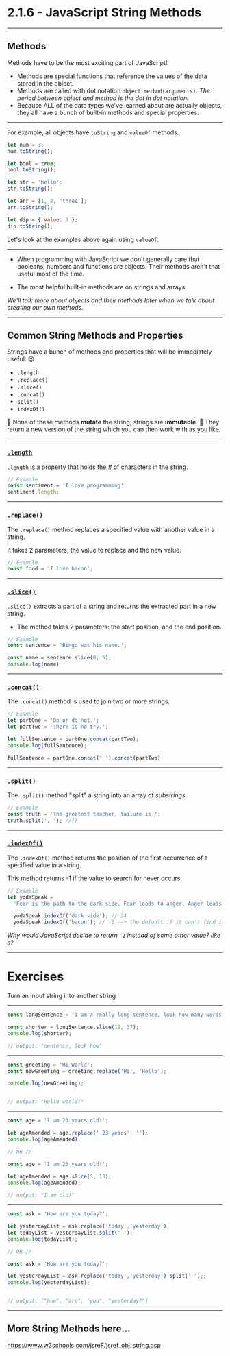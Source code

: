 # 2.1.6 - JavaScript String Methods

---

## Methods

Methods have to be the most exciting part of JavaScript!

- Methods are special functions that reference the values of the data stored in the object.
- Methods are called with dot notation `object.method(arguments)`. _The period between object and method is the dot in dot notation._
- Because ALL of the data types we've learned about are actually objects, they all have a bunch of built-in methods and special properties.

---

For example, all objects have `toString` and `valueOf` methods.

```js
let num = 3;
num.toString();

let bool = true;
bool.toString();

let str = 'hello';
str.toString();

let arr = [1, 2, 'three'];
arr.toString();

let dip = { value: 3 };
dip.toString();
```

Let's look at the examples above again using `valueOf`.

---

- When programming with JavaScript we don't generally care that booleans, numbers and functions are objects. Their methods aren't that useful most of the time.

- The most helpful built-in methods are on strings and arrays.

_We'll talk more about objects and their methods later when we talk about creating our own methods._

---

## Common String Methods and Properties

Strings have a bunch of methods and properties that will be immediately useful. 😉

- `.length`
- `.replace()`
- `.slice()`
- `.concat()`
- `split()`
- `indexOf()`

📝 None of these methods **mutate** the string; strings are **immutable**.
📝 They return a new version of the string which you can then work with as you like.

---

### [`.length`](https://www.w3schools.com/jsreF/jsref_length_string.asp)

`.length` is a property that holds the # of characters in the string.

```js
// Example
const sentiment = 'I love programming';
sentiment.length;
```

---

### [`.replace()`](https://www.w3schools.com/jsreF/jsref_replace.asp)

The `.replace()` method replaces a specified value with another value in a string.

It takes 2 parameters, the value to replace and the new value.

```js
// Example
const food = 'I love bacon';
```

---

### [`.slice()`](https://www.w3schools.com/jsreF/jsref_slice_string.asp)

`.slice()` extracts a part of a string and returns the extracted part in a new string.

- The method takes 2 parameters: the start position, and the end position.

```js
// Example
const sentence = 'Bingo was his name.';

const name = sentence.slice(0, 5);
console.log(name)
```

---

### [`.concat()`](https://www.w3schools.com/jsreF/jsref_concat_string.asp)

The `.concat()` method is used to join two or more strings.

```js
// Example
let partOne = 'Do or do not.';
let partTwo = 'There is no try.';

let fullSentence = partOne.concat(partTwo);
console.log(fullSentence);

fullSentence = partOne.concat(' ').concat(partTwo)
```

---

### [`.split()`](https://www.w3schools.com/jsreF/jsref_split.asp)

The `.split()` method "split" a string into an array of _substrings_.

```js
// Example
const truth = 'The greatest teacher, failure is.';
truth.split(', '); //{}
```

---

### [`.indexOf()`](https://www.w3schools.com/jsreF/jsref_indexof.asp)

The `.indexOf()` method returns the position of the first occurrence of a specified value in a string.

This method returns -1 if the value to search for never occurs.

```js
// Example
let yodaSpeak =
  'Fear is the path to the dark side. Fear leads to anger. Anger leads to hate. Hate leads to suffering.';

  yodaSpeak.indexOf('dark side'); // 24
  yodaSpeak.indexOf('bacon'); // -1 --> the default if it can't find it
```

_Why would JavaScript decide to return `-1` instead of some other value? like `0`?_

---

# Exercises

Turn an input string into another string

---

<Timer initialTime={2} />

```js
const longSentence = 'I am a really long sentence, look how many words I have!';

const shorter = longSentence.slice(19, 37);
console.log(shorter);

// output: "sentence, look how"
```

---

<Timer initialTime={2} />

```js
const greeting = 'Hi World';
const newGreeting = greeting.replace('Hi', 'Hello');

console.log(newGreeting);


// output: "Hello world!"
```

---

<Timer initialTime={2} />

```js
const age = 'I am 23 years old!';

let ageAmended = age.replace(' 23 years', '');
console.log(ageAmended);

// OR //

const age = 'I am 23 years old!';

let ageAmended = age.slice(5, 13);
console.log(ageAmended);

// output: "I am old!"
```

---

<Timer initialTime={2} />

```js
const ask = 'How are you today?';

let yesterdayList = ask.replace('today','yesterday');
let todayList = yesterdayList.split(' ');
console.log(todayList);

// OR //

const ask = 'How are you today?';

let yesterdayList = ask.replace('today','yesterday').split(' ');;
console.log(yesterdayList);


// output: ["how", "are", "you", "yesterday?"]
```

---

## More String Methods here...

https://www.w3schools.com/jsreF/jsref_obj_string.asp
